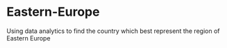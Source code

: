# Eastern-Europe
Using data analytics to find the country which best represent the region of Eastern Europe

